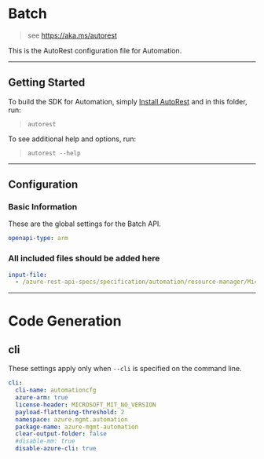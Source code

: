 # Batch

> see https://aka.ms/autorest

This is the AutoRest configuration file for Automation.

---

## Getting Started

To build the SDK for Automation, simply [Install AutoRest](https://aka.ms/autorest/install) and in this folder, run:

> `autorest`
 
To see additional help and options, run:

> `autorest --help`

---

## Configuration

### Basic Information

These are the global settings for the Batch API.

``` yaml
openapi-type: arm
```

### All included files should be added here

``` yaml
input-file:
  - /azure-rest-api-specs/specification/automation/resource-manager/Microsoft.Automation/preview/2017-05-15-preview/softwareUpdateConfiguration.json
```

---

# Code Generation

## cli

These settings apply only when `--cli` is specified on the command line.

``` yaml $(cli)
cli:
  cli-name: automationcfg
  azure-arm: true
  license-header: MICROSOFT_MIT_NO_VERSION
  payload-flattening-threshold: 2
  namespace: azure.mgmt.automation
  package-name: azure-mgmt-automation
  clear-output-folder: false
  #disable-mm: true
  disable-azure-cli: true
```
